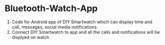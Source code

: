 # Bluetooth-Watch-App
1. Code for Android app of DIY Smartwatch which can display time and call, messages, social media notifications. 
1. Connect DIY Smartwatch to app and all the calls and notifications will be displyed on watch
